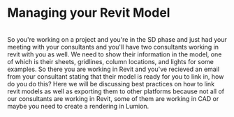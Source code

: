 # Managing your Revit Model
<br> 
So you're working on a project and you're in the SD phase and just had your meeting with your consultants and you'll have two consultants working in revit with you as well. We need to show their information in the model, one of which is their sheets, gridlines, column locations, and lights for some examples. So there you are working in Revit and you've recieved an email from your consultant stating that their model is ready for you to link in, how do you do this? Here we will be discussing best practices on how to link revit models as well as exporting them to other platforms because not all of our consultants are working in Revit, some of them are working in CAD or maybe you need to create a rendering in Lumion.  
